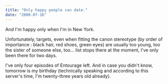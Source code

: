 ```yaml
---
title: "Only happy people can date."
date: "2008-07-16"
---
```


And I'm happy only when I'm in New York.

Unfortunately, targets, even when fitting the canon stereotype (by order of importance : black hair, red shoes, green eyes) are usually too young, too the sister of someone else, too... list stops there at the moment, I've only been there for two days.

I've only four episodes of Entourage left. And in case you didn't know, tomorrow is my birthday (technically speaking and according to this server's time, I'm twenty-three years old already).
